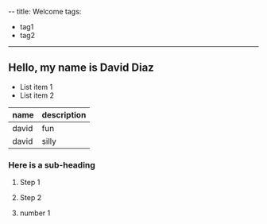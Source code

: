 --
title: Welcome
tags:
- tag1
- tag2
---

## Hello, my name is David Diaz

* List item 1
* List item 2

name | description
-----|------------
david  | fun
david  | silly

### Here is a sub-heading

1. Step 1
2. Step 2

1. number 1
